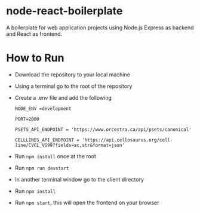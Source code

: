 # node-react-boilerplate
A boilerplate for web application projects using Node.js Express as backend and React as frontend.

# How to Run
* Download the repository to your local machine
* Using a terminal go to the root of the repository
* Create a .env file and add the following 

    `NODE_ENV =development`

    `PORT=2000`

    `PSETS_API_ENDPOINT = 'https://www.orcestra.ca/api/psets/canonical'`
    
    `CELLLINES_API_ENDPOINT = 'https://api.cellosaurus.org/cell-line/CVCL_VG99?fields=ac,str&format=json'`
* Run `npm install` once at the root
* Run `npm run devstart`
* In another terminal window go to the client directory
* Run `npm install`
* Run `npm start`, this will open the frontend on your browser

